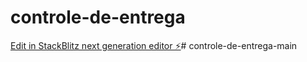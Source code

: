 # controle-de-entrega

[Edit in StackBlitz next generation editor ⚡️](https://stackblitz.com/~/github.com/rafaelsilvaik/controle-de-entrega)# controle-de-entrega-main

